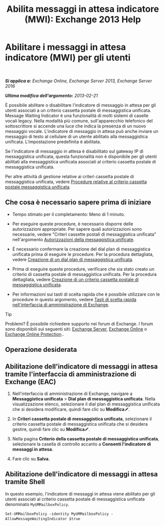 ﻿---
title: 'Abilita messaggi in attesa indicatore (MWI): Exchange 2013 Help'
TOCTitle: Abilitare i messaggi in attesa indicatore (MWI) per gli utenti
ms:assetid: 3d0ca657-00b6-4108-a850-b092fede1f75
ms:mtpsurl: https://technet.microsoft.com/it-it/library/Dd335216(v=EXCHG.150)
ms:contentKeyID: 50555569
ms.date: 05/22/2018
mtps_version: v=EXCHG.150
ms.translationtype: MT
---

# Abilitare i messaggi in attesa indicatore (MWI) per gli utenti

 

_**Si applica a:** Exchange Online, Exchange Server 2013, Exchange Server 2016_

_**Ultima modifica dell'argomento:** 2013-02-21_

È possibile abilitare o disabilitare l'indicatore di messaggio in attesa per gli utenti associati a un criterio cassetta postale di messaggistica unificata. Message Waiting Indicator è una funzionalità di molti sistemi di caselle vocali legacy. Nella modalità più comune, sull'apparecchio telefonico del sottoscrittore si accende una luce che indica la presenza di un nuovo messaggio vocale. L'indicatore di messaggio in attesa può anche inviare un messaggio di testo al cellulare di un utente abilitato alla messaggistica unificata. L'impostazione predefinita è abilitata.

Se l'indicatore di messaggio in attesa è disabilitato sul gateway IP di messaggistica unificata, questa funzionalità non è disponibile per gli utenti abilitati alla messaggistica unificata associati al criterio cassetta postale di messaggistica unificata.

Per altre attività di gestione relative ai criteri cassetta postale di messaggistica unificata, vedere [Procedure relative al criterio cassetta postale messaggistica unificata](um-mailbox-policy-procedures-exchange-2013-help.md).

## Che cosa è necessario sapere prima di iniziare

  - Tempo stimato per il completamento: Meno di 1 minuto.

  - Per eseguire queste procedure, è necessario disporre delle autorizzazioni appropriate. Per sapere quali autorizzazioni sono necessarie, vedere "Criteri cassette postali di messaggistica unificata" nell'argomento [Autorizzazioni della messaggistica unificate](unified-messaging-permissions-exchange-2013-help.md).

  - È necessario confermare la creazione del dial plan di messaggistica unificata prima di eseguire le procedure. Per la procedura dettagliata, vedere [Creazione di un dial plan di messaggistica unificata](create-a-um-dial-plan-exchange-2013-help.md).

  - Prima di eseguire queste procedure, verificare che sia stato creato un criterio di cassetta postale di messaggistica unificata. Per la procedura dettagliata, vedere [Creazione di un criterio cassetta postale di messaggistica unificata](create-a-um-mailbox-policy-exchange-2013-help.md).

  - Per informazioni sui tasti di scelta rapida che è possibile utilizzare con le procedure in questo argomento, vedere [Tasti di scelta rapida nell'interfaccia di amministrazione di Exchange](keyboard-shortcuts-in-the-exchange-admin-center-exchange-online-protection-help.md).


> [!TIP]
> Problemi? È possibile richiedere supporto nei forum di Exchange. I forum sono disponibili sui seguenti siti: <A href="https://go.microsoft.com/fwlink/p/?linkid=60612">Exchange Server</A>, <A href="https://go.microsoft.com/fwlink/p/?linkid=267542">Exchange Online</A> o <A href="https://go.microsoft.com/fwlink/p/?linkid=285351">Exchange Online Protection</A>..



## Operazione desiderata

## Abilitazione dell'indicatore di messaggi in attesa tramite l'interfaccia di amministrazione di Exchange (EAC)

1.  Nell'interfaccia di amministrazione di Exchange, navigare a **Messaggistica unificata** \> **Dial plan di messaggistica unificata**. Nella visualizzazione elenco, selezionare il dial plan di messaggistica unificata che si desidera modificare, quindi fare clic su **Modifica**![Icona Modifica](images/JJ218640.6f53ccb2-1f13-4c02-bea0-30690e6ea71d(EXCHG.150).gif "Icona Modifica").

2.  In **Criteri cassetta postale di messaggistica unificata**, selezionare il criterio cassetta postale di messaggistica unificata che si desidera gestire, quindi fare clic su **Modifica**![Icona Modifica](images/JJ218640.6f53ccb2-1f13-4c02-bea0-30690e6ea71d(EXCHG.150).gif "Icona Modifica").

3.  Nella pagina **Criterio della cassetta postale di messaggistica unificata**, selezionare la casella di controllo accanto a **Consenti l'indicatore di messaggi in attesa**.

4.  Fare clic su **Salva**.

## Abilitazione dell'indicatore di messaggi in attesa tramite Shell

In questo esempio, l'indicatore di messaggi in attesa viene abilitato per gli utenti associati al criterio cassetta postale di messaggistica unificata denominato `MyUMMailboxPolicy`.

    Set-UMMailboxPolicy -identity MyUMMailboxPolicy -AllowMessageWaitingIndicator $true

